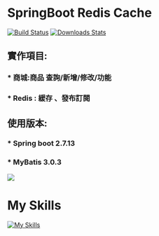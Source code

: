 # SpringBoot Redis Cache
[![Build Status][travis-image]][travis-url]
[![Downloads Stats][npm-downloads]][npm-url]

 

 
## 實作項目:
 

### * 商城:商品 查詢/新增/修改/功能 
 
### * Redis : 緩存 、發布訂閱

## 使用版本:
### * Spring boot 2.7.13 
### * MyBatis 3.0.3
![](header.png) 
 

<!-- Markdown link & img dfn's -->
[npm-image]: https://img.shields.io/npm/v/datadog-metrics.svg?style=flat-square
[npm-url]: https://npmjs.org/package/datadog-metrics
[npm-downloads]: https://img.shields.io/npm/dm/datadog-metrics.svg?style=flat-square
[travis-image]: https://img.shields.io/travis/dbader/node-datadog-metrics/master.svg?style=flat-square
[travis-url]: https://travis-ci.org/dbader/node-datadog-metrics
[wiki]: https://github.com/yourname/yourproject/wiki

<h1>My Skills</h1>

[![My Skills](https://skillicons.dev/icons?i=java,spring,css,html,redis,mysql,maven,hibernate,js&theme=light)](https://skillicons.dev)
